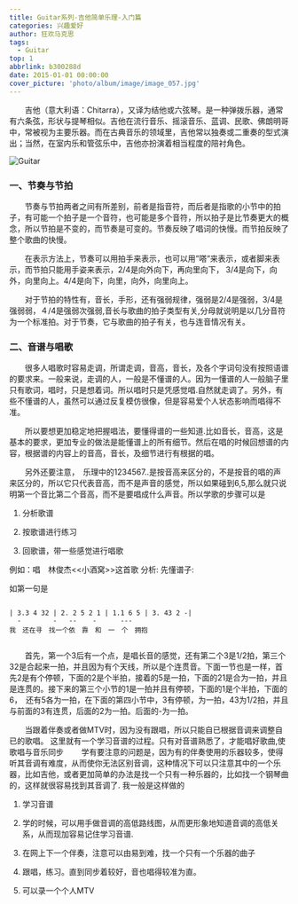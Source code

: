 ```yaml
---
title: Guitar系列-吉他简单乐理-入门篇
categories: 兴趣爱好
author: 狂欢马克思
tags:
  - Guitar
top: 1
abbrlink: b300288d
date: 2015-01-01 00:00:00
cover_picture: 'photo/album/image/image_057.jpg'
---
```



&emsp;&emsp;吉他（意大利语：Chitarra），又译为结他或六弦琴。是一种弹拨乐器，通常有六条弦，形状与提琴相似。吉他在流行音乐、摇滚音乐、蓝调、民歌、佛朗明哥中，常被视为主要乐器。而在古典音乐的领域里，吉他常以独奏或二重奏的型式演出；当然，在室内乐和管弦乐中，吉他亦扮演着相当程度的陪衬角色。

<!-- more -->

![Guitar](/images/gAhSjg.jpg "Guitar吉他乐理-入门篇")

### 一、节奏与节拍    
        
&emsp;&emsp;节奏与节拍两者之间有所差别，前者是指音符，而后者是指歌的小节中的拍子，有可能一个拍子是一个音符，也可能是多个音符，所以拍子是比节奏更大的概念，所以节拍是不变的，而节奏是可变的。节奏反映了唱词的快慢。而节拍反映了整个歌曲的快慢。

&emsp;&emsp;在表示方法上，节奏可以用拍手来表示，也可以用”嗒”来表示，或者脚来表示，而节拍只能用手姿来表示，2/4是向外向下，再向里向下，  3/4是向下，向外，向里向上。4/4是向下，向里，向外，向里向上。
 
&emsp;&emsp;对于节拍的特性有，音长，手形，还有强弱规律，强弱是2/4是强弱，3/4是强弱弱，４/4是强弱次强弱,音长与歌曲的拍子类型有关,分母就说明是以几分音符为一个标准拍。对于节奏，它与歌曲的拍子有关，也与连音情况有关。

### 二、音谱与唱歌

&emsp;&emsp;很多人唱歌时容易走调，所谓走调，音高，音长，及各个字词句没有按照语谱的要求来。一般来说，走调的人，一般是不懂谱的人。因为一懂谱的人一般脑子里只有歌词，唱时，只是想着词。所以唱时只是凭感觉唱.自然就走调了。另外，有些不懂谱的人，虽然可以通过反复模仿很像，但是容易爱个人状态影响而唱得不准。

&emsp;&emsp;所以要想更加稳定地把握唱法，要懂得谱的一些知道.比如音长，音高，这是基本的要求，更加专业的做法是能懂谱上的所有细节。然后在唱的时候回想谱的内容，根据谱的内容上的音高，音长，及细节进行有根据的唱。

&emsp;&emsp;另外还要注意，　乐理中的1234567..是按音高来区分的，不是按音的唱的声来区分的，所以它只代表音高，而不是声音的感觉，所以如果碰到6,5,那么就只说明第一个音比第二个音高，而不是要唱成什么声音。所以学歌的步骤可以是

1. 分析歌谱

2. 按歌谱进行练习

3. 回歌谱，带一些感觉进行唱歌

例如：唱　林俊杰<<小酒窝>>这首歌
分析: 先懂谱子:

如第一句是

```

| 3.3 4 32 | 2. 2 5 2 1 | 1.1 6 5 | 3. 43 2 -|
  -        -   --    -      ---
我　还在寻　找一个依　靠　和　一　个　拥抱


```
 
&emsp;&emsp;首先，第一个3后有一个点，是唱长音的感觉，还有第二个3是1/2拍，第三个32是合起来一拍，并且因为有个天线，所以是个连贯音。下面一节也是一样，首先2是有个停顿，下面的2是个半拍，接着的5是一拍，下面的21是合为一拍，并且是连贯的。接下来的第三个小节的1是一拍并且有停顿，下面的1是个半拍，下面的6，　还有5各为一拍，在下面的第四小节中，3有停顿，为一拍，43为1/2拍，并且与前面的3有连贯，后面的2为一拍。后面的-为一拍。

&emsp;&emsp;当跟着伴奏或者做MTV时，因为没有跟唱，所以只能自已根据音调来调整自已的歌唱。
这里就有一个学习音谱的过程。只有对音谱熟悉了，才能唱好歌曲,使歌唱与音乐同步
　　学有要注意的问题是，因为有的伴奏使用的乐器较多，使得听其音调有难度，从而使你无法区别音调，这种情况下可以只注意其中的一个乐器，比如吉他，或者更加简单的办法是找一个只有一种乐器的，比如找一个钢琴曲的，这样就很容易找到其音调了.
我一般是这样做的

1. 学习音谱

2. 学的时候，可以用手做音调的高低路线图，从而更形象地知道音调的高低关系，从而现加容易记住学习音谱.

3. 在网上下一个伴奏，注意可以由易到难，找一个只有一个乐器的曲子

4. 跟唱，练习。直到同步着较好，音也唱得较准为直。

5. 可以录一个个人MTV